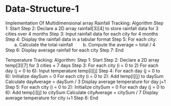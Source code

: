 # Data-Structure-1
Implementation Of Multidimensional array
Rainfall Tracking:
Algorithm
 Step 1: Start
 Step 2: Declare a 2D array rainfall[3][4] to store rainfall data for 3 cities over 4 months
 Step 3: Input rainfall data for each city for 4 months
 Step 4: Display the rainfall data in a tabular format
 Step 5: For each city:
   a. Calculate the total rainfall
   b. Compute the average = total / 4
 Step 6: Display average rainfall for each city
 Step 7: End

Temperature Tracking:
Algorithm:
Step 1: Start
Step 2: Declare a 2D array temp[3][7] for 3 cities × 7 days
Step 3: For each city (i = 0 to 2)
        For each day (j = 0 to 6):
        Input temperature temp[i][j]
Step 4: For each day (j = 0 to 6):
        Initialize daySum = 0
        For each city (i = 0 to 2):
             Add temp[i][j] to daySum
        Calculate dayAverage = daySum / 3
        Display average temperature for day j+1
Step 5: For each city (i = 0 to 2):
             Initialize citySum = 0
             For each day (j = 0 to 6):
             Add temp[i][j] to citySum
             Calculate cityAverage = citySum / 7
             Display average temperature for city i+1
Step 6: End
